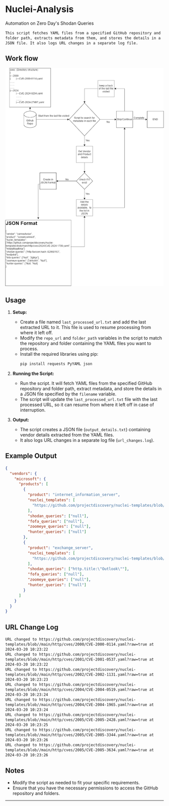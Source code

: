 # Nuclei-Analysis

Automation on Zero Day's Shodan Queries

    This script fetches YAML files from a specified GitHub repository and folder path, extracts metadata from them, and stores the details in a JSON file. It also logs URL changes in a separate log file.

## Work flow

![alt text](image.png)

## Usage

1. **Setup:**

   - Create a file named `last_processed_url.txt` and add the last extracted URL to it. This file is used to resume processing from where it left off.
   - Modify the `repo_url` and `folder_path` variables in the script to match the repository and folder containing the YAML files you want to process.
   - Install the required libraries using pip:
     ```bash
     pip install requests PyYAML json
     ```

2. **Running the Script:**

   - Run the script. It will fetch YAML files from the specified GitHub repository and folder path, extract metadata, and store the details in a JSON file specified by the `filename` variable.
   - The script will update the `last_processed_url.txt` file with the last processed URL, so it can resume from where it left off in case of interruption.

3. **Output:**
   - The script creates a JSON file (`output_details.txt`) containing vendor details extracted from the YAML files.
   - It also logs URL changes in a separate log file (`url_changes.log`).

## Example Output

```json
{
  "vendors": {
    "microsoft": {
      "products": [
        {
          "product": "internet_information_server",
          "nuclei_templates": [
            "https://github.com/projectdiscovery/nuclei-templates/blob//main/http/cves/2000/CVE-2000-0114.yaml?raw=true"
          ],
          "shodan_queries": ["null"],
          "fofa_queries": ["null"],
          "zoomeye_queries": ["null"],
          "hunter_queries": ["null"]
        },
        {
          "product": "exchange_server",
          "nuclei_templates": [
            "https://github.com/projectdiscovery/nuclei-templates/blob//main/http/cves/2008/CVE-2008-1547.yaml?raw=true"
          ],
          "shodan_queries": ["http.title:\"Outlook\""],
          "fofa_queries": ["null"],
          "zoomeye_queries": ["null"],
          "hunter_queries": ["null"]
        }
      ]
    }
  }
}
```

## URL Change Log

```plaintext
URL changed to https://github.com/projectdiscovery/nuclei-templates/blob//main/http/cves/2000/CVE-2000-0114.yaml?raw=true at 2024-03-20 10:23:22
URL changed to https://github.com/projectdiscovery/nuclei-templates/blob//main/http/cves/2001/CVE-2001-0537.yaml?raw=true at 2024-03-20 10:23:22
URL changed to https://github.com/projectdiscovery/nuclei-templates/blob//main/http/cves/2002/CVE-2002-1131.yaml?raw=true at 2024-03-20 10:23:23
URL changed to https://github.com/projectdiscovery/nuclei-templates/blob//main/http/cves/2004/CVE-2004-0519.yaml?raw=true at 2024-03-20 10:23:24
URL changed to https://github.com/projectdiscovery/nuclei-templates/blob//main/http/cves/2004/CVE-2004-1965.yaml?raw=true at 2024-03-20 10:23:24
URL changed to https://github.com/projectdiscovery/nuclei-templates/blob//main/http/cves/2005/CVE-2005-2428.yaml?raw=true at 2024-03-20 10:23:25
URL changed to https://github.com/projectdiscovery/nuclei-templates/blob//main/http/cves/2005/CVE-2005-3344.yaml?raw=true at 2024-03-20 10:23:26
URL changed to https://github.com/projectdiscovery/nuclei-templates/blob//main/http/cves/2005/CVE-2005-3634.yaml?raw=true at 2024-03-20 10:23:26
```

## Notes

- Modify the script as needed to fit your specific requirements.
- Ensure that you have the necessary permissions to access the GitHub repository and folders.

---
